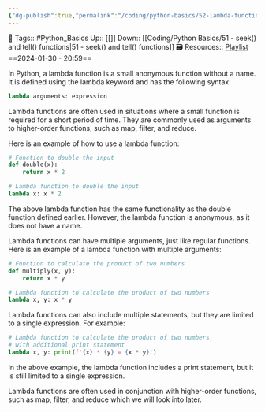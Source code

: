 ```yaml
---
{"dg-publish":true,"permalink":"/coding/python-basics/52-lambda-functions/","dgPassFrontmatter":true,"noteIcon":"3","created":"2024-01-30T20:59:20.605+05:30","updated":"2024-01-30T21:19:44.261+05:30"}
---
```


🧶 Tags:: #Python_Basics 
Up:: [[]]
Down:: [[Coding/Python Basics/51 - seek() and tell() functions\|51 - seek() and tell() functions]]
🗃 Resources:: [Playlist](https://www.youtube.com/playlist?list=PLu0W_9lII9agwh1XjRt242xIpHhPT2llg)
==2024-01-30 - 20:59==

In Python, a lambda function is a small anonymous function without a name. It is defined using the lambda keyword and has the following syntax:
```python
lambda arguments: expression
```

Lambda functions are often used in situations where a small function is required for a short period of time. They are commonly used as arguments to higher-order functions, such as map, filter, and reduce.

Here is an example of how to use a lambda function:
```python
# Function to double the input
def double(x):
	return x * 2

# Lambda function to double the input
lambda x: x * 2
```

The above lambda function has the same functionality as the double function defined earlier. However, the lambda function is anonymous, as it does not have a name.

Lambda functions can have multiple arguments, just like regular functions. Here is an example of a lambda function with multiple arguments:
```python
# Function to calculate the product of two numbers
def multiply(x, y):
	return x * y

# Lambda function to calculate the product of two numbers
lambda x, y: x * y
```

Lambda functions can also include multiple statements, but they are limited to a single expression. For example:
```python
# Lambda function to calculate the product of two numbers,
# with additional print statement
lambda x, y: print(f'{x} * {y} = {x * y}')
```

In the above example, the lambda function includes a print statement, but it is still limited to a single expression.

Lambda functions are often used in conjunction with higher-order functions, such as map, filter, and reduce which we will look into later.